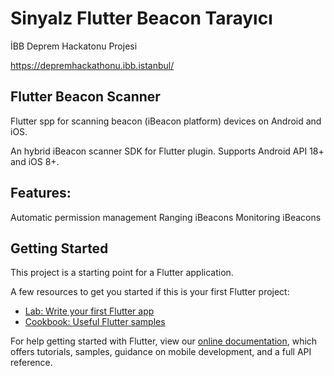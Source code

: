 # Sinyalz Flutter Beacon Tarayıcı

İBB Deprem Hackatonu Projesi

https://depremhackathonu.ibb.istanbul/

## Flutter Beacon Scanner

Flutter spp for scanning beacon (iBeacon platform) devices on Android and iOS.

An hybrid iBeacon scanner SDK for Flutter plugin. Supports Android API 18+ and iOS 8+.

## Features:

Automatic permission management
Ranging iBeacons
Monitoring iBeacons

## Getting Started

This project is a starting point for a Flutter application.

A few resources to get you started if this is your first Flutter project:

- [Lab: Write your first Flutter app](https://flutter.io/docs/get-started/codelab)
- [Cookbook: Useful Flutter samples](https://flutter.io/docs/cookbook)

For help getting started with Flutter, view our 
[online documentation](https://flutter.io/docs), which offers tutorials, 
samples, guidance on mobile development, and a full API reference.
